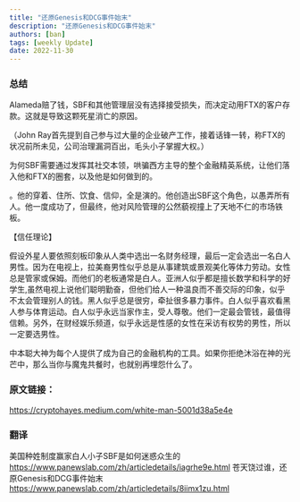 ```yaml
---
title: "还原Genesis和DCG事件始末"
description: "还原Genesis和DCG事件始末"
authors: [ban]
tags: [weekly Update]
date: 2022-11-30
---
```


### 总结

Alameda赔了钱，SBF和其他管理层没有选择接受损失，而决定动用FTX的客户存款。这就是导致这颗死星消亡的原因。

（John Ray首先提到自己参与过大量的企业破产工作，接着话锋一转，称FTX的状况前所未见，公司治理漏洞百出，毛头小子掌握大权。）

为何SBF需要通过发挥其社交本领，哄骗西方主导的整个金融精英系统，让他们落入他和FTX的圈套，以及他是如何做到的。

。他的穿着、住所、饮食、信仰，全是演的。他创造出SBF这个角色，以愚弄所有人。他一度成功了，但最终，他对风险管理的公然藐视撞上了天地不仁的市场铁板。

【信任理论】

假设外星人要依照刻板印象从人类中选出一名财务经理，最后一定会选出一名白人男性。因为在电视上，拉美裔男性似乎总是从事建筑或景观美化等体力劳动。女性总是管家或保姆。而他们的老板通常是白人。亚洲人似乎都是擅长数学和科学的好学生,虽然电视上说他们聪明勤奋，但他们给人一种温良而不善交际的印象，似乎不太会管理别人的钱。黑人似乎总是很穷，牵扯很多暴力事件。白人似乎喜欢看黑人参与体育运动。白人似乎永远当家作主，受人尊敬。他们一定最会管钱，最值得信赖。另外，在财经娱乐频道，似乎永远是性感的女性在采访有权势的男性，所以一定要选男性。


中本聪大神为每个人提供了成为自己的金融机构的工具。如果你拒绝沐浴在神的光芒中，那么当你与魔鬼共餐时，也就别再埋怨什么了。

### 原文链接：
https://cryptohayes.medium.com/white-man-5001d38a5e4e

### 翻译
美国种姓制度赢家白人小子SBF是如何迷惑众生的
https://www.panewslab.com/zh/articledetails/iagrhe9e.html
苍天饶过谁，还原Genesis和DCG事件始末
https://www.panewslab.com/zh/articledetails/8iimx1zu.html



